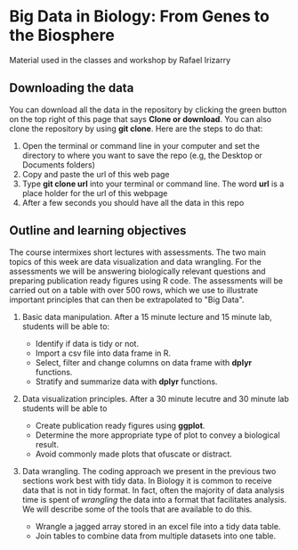 # Big Data in Biology: From Genes to the Biosphere

Material used in the classes and workshop by Rafael Irizarry

## Downloading the data
You can download all the data in the repository by clicking the green button on the top right of this page that says __Clone or download__. You can also clone the repository by using __git clone__. Here are the steps to do that:

1. Open the terminal or command line in your computer and set the directory to where you want to save the repo (e.g, the Desktop or Documents folders)
2. Copy and paste the url of this web page
3. Type __git clone url__ into your terminal or command line. The word __url__ is a place holder for the url of this webpage
4. After a few seconds you should have all the data in this repo


## Outline and learning objectives

The course intermixes short lectures with assessments. The two main topics of this week are data visualization and data wrangling. For the assessments we will be answering biologically relevant questions and preparing publication ready figures using R code. The assessments will be carried out on a table with over 500 rows, which we use to illustrate important principles that can then be extrapolated to "Big Data".

1. Basic data manipulation. After a 15 minute lecture and 15 minute lab, students will be able to:

    * Identify if data is tidy or not.
    * Import a csv file into data frame in R.
    * Select, filter and change columns on data frame with __dplyr__ functions.
    * Stratify and summarize data with __dplyr__ functions.
  
  
2. Data visualization principles. After a 30 minute lecutre and 30 minute lab students will be able to

    * Create publication ready figures using __ggplot__. 
    * Determine the more appropriate type of plot to convey a biological result.
    * Avoid commonly made plots that ofuscate or distract.
  
3. Data wrangling. The coding approach we present in the previous two sections work best with tidy data. In Biology it is common to receive data that is not in tidy format. In fact, often the majority of data analysis time is spent of _wrangling_ the data into a format that facilitates analysis. We will describe some of the tools that are available to do this.

    * Wrangle a jagged array stored in an excel file into a tidy data table.
    * Join tables to combine data from multiple datasets into one table.
    


